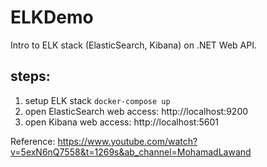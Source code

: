 # ELKDemo

Intro to ELK stack (ElasticSearch, Kibana) on .NET Web API.

## steps:
1. setup ELK stack `docker-compose up`
2. open ElasticSearch web access: http://localhost:9200
1. open Kibana web access: http://localhost:5601


Reference: https://www.youtube.com/watch?v=5exN6nQ7558&t=1269s&ab_channel=MohamadLawand
